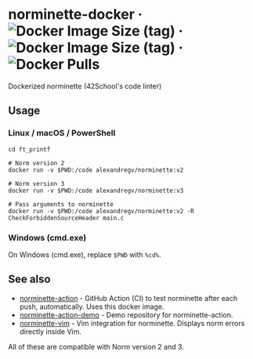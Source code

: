 # norminette-docker &middot; ![Docker Image Size (tag)](https://img.shields.io/docker/image-size/alexandregv/norminette/v2?label=image%20size%20v2) &middot; ![Docker Image Size (tag)](https://img.shields.io/docker/image-size/alexandregv/norminette/v3?label=image%20size%20v3) &middot; ![Docker Pulls](https://img.shields.io/docker/pulls/alexandregv/norminette)

Dockerized norminette (42School's code linter)

## Usage

### Linux / macOS / PowerShell

```
cd ft_printf

# Norm version 2
docker run -v $PWD:/code alexandregv/norminette:v2

# Norm version 3
docker run -v $PWD:/code alexandregv/norminette:v3

# Pass arguments to norminette
docker run -v $PWD:/code alexandregv/norminette:v2 -R CheckForbiddenSourceHeader main.c
```

### Windows (cmd.exe)

On Windows (cmd.exe), replace `$PWD` with `%cd%`.

## See also

* [norminette-action](https://github.com/alexandregv/norminette-action) - GitHub Action (CI) to test norminette after each push, automatically. Uses this docker image.
* [norminette-action-demo](https://github.com/alexandregv/norminette-action-demo) - Demo repository for norminette-action.
* [norminette-vim](https://github.com/alexandregv/norminette-vim) - Vim integration for norminette. Displays norm errors directly inside Vim.

All of these are compatible with Norm version 2 and 3.

